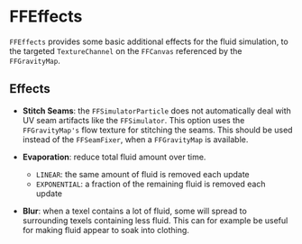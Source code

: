 # FFEffects

`FFEffects` provides some basic additional effects for the fluid simulation, to the targeted `TextureChannel` on the `FFCanvas` referenced by the `FFGravityMap`.

## Effects

- **Stitch Seams**: the `FFSimulatorParticle` does not automatically deal with UV seam artifacts like the `FFSimulator`. 
This option uses the `FFGravityMap's` flow texture for stitching the seams.
This should be used instead of the `FFSeamFixer`, when a `FFGravityMap` is available.

- **Evaporation**: reduce total fluid amount over time.
    - `LINEAR`: the same amount of fluid is removed each update
    - `EXPONENTIAL`: a fraction of the remaining fluid is removed each update

- **Blur**: when a texel contains a lot of fluid, some will spread to surrounding texels containing less fluid.
This can for example be useful for making fluid appear to soak into clothing.